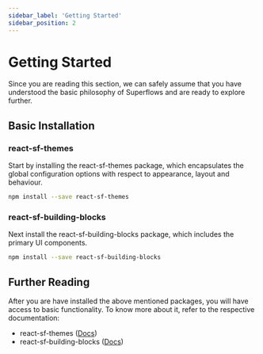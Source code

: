 ```yaml
---
sidebar_label: 'Getting Started'
sidebar_position: 2
---
```


# Getting Started

Since you are reading this section, we can safely assume that you have understood the basic philosophy of Superflows and are ready to explore further. 

## Basic Installation

### react-sf-themes

Start by installing the react-sf-themes package, which encapsulates the global configuration options with respect to appearance, layout and behaviour. 

```bash
npm install --save react-sf-themes
```

### react-sf-building-blocks

Next install the react-sf-building-blocks package, which includes the primary UI components.

```bash
npm install --save react-sf-building-blocks
```

## Further Reading

After you are have installed the above mentioned packages, you will have access to basic functionality. To know more about it, refer to the respective documentation:

- react-sf-themes ([Docs](./customize.md))
- react-sf-building-blocks ([Docs](./building-blocks/))

